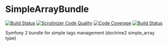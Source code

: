 # SimpleArrayBundle
[![Build Status](https://travis-ci.org/RedirectToolkit/SimpleArrayBundle.svg)](https://travis-ci.org/RedirectToolkit/SimpleArrayBundle)
[![Scrutinizer Code Quality](https://scrutinizer-ci.com/g/RedirectToolkit/SimpleArrayBundle/badges/quality-score.png?b=master)](https://scrutinizer-ci.com/g/RedirectToolkit/SimpleArrayBundle/?branch=master)
[![Code Coverage](https://scrutinizer-ci.com/g/RedirectToolkit/SimpleArrayBundle/badges/coverage.png?b=master)](https://scrutinizer-ci.com/g/RedirectToolkit/SimpleArrayBundle/?branch=master)
[![Build Status](https://scrutinizer-ci.com/g/RedirectToolkit/SimpleArrayBundle/badges/build.png?b=master)](https://scrutinizer-ci.com/g/RedirectToolkit/SimpleArrayBundle/build-status/master)

Symfony 2 bundle for simple tags management (doctrine2 simple_array type)
